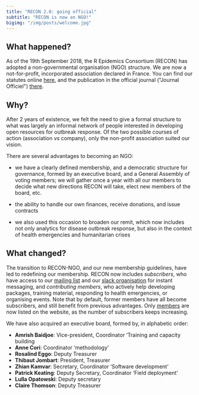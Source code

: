 ```yaml
---
title: "RECON 2.0: going official"
subtitle: "RECON is now an NGO!"
bigimg: "/img/posts/welcome.jpg"
---
```




## What happened?

As of the 19th September 2018, the R Epidemics Consortium (RECON) has adopted a
non-governmental organisation (NGO) structure. We are now a not-for-profit,
incorporated association declared in France. You can find our statutes online 
[here](../documents/statutes_en_1.1.pdf), and the publication in the official journal ("Journal Officiel") 
[there](http://www.journal-officiel.gouv.fr/publications/assoc/pdf/2018/0039/JOAFE_PDF_Unitaire_20180039_01424.pdf).




## Why?

After 2 years of existence, we felt the need to give a formal structure to what
was largely an informal network of people interested in developing open
resources for outbreak response. Of the two possible courses of action
(association *vs* company), only the non-profit association suited our vision.

There are several advantages to becoming an NGO:

- we have a clearly defined membership, and a democratic structure for
  governance, formed by an executive board, and a General Assembly of voting
  members; we will gather once a year with all our members to decide what new
  directions RECON will take, elect new members of the board, etc.
  
- the ability to handle our own finances, receive donations, and issue contracts

- we also used this occasion to broaden our remit, which now includes not only
  analytics for disease outbreak response, but also in the context of health
  emergencies and humanitarian crises
  



## What changed?

The transition to RECON-NGO, and our new membership guidelines, have led to
redefining our membership.  RECON now includes *subscribers*, who have access to
our [mailing list](https://mailman.ic.ac.uk/mailman/listinfo/recon-forum) and
our [slack organisation](https://reconhub.slack.com) for instant messaging, and
*contributing members*, who actively help developing packages, training
material, responding to health emergencies, or organising events. Note that by
default, former members have all become subscribers, and still benefit from
previous advantages. Only [members](../people) are now listed on the website, as the number
of subscribers keeps increasing.


We have also acquired an executive board, formed by, in alphabetic order:

- **Amrish Baidjoe**: Vice-president, Coordinator ‘Training and capacity building
- **Anne Cori**: Coordinator ‘methodology’
- **Rosalind Eggo**: Deputy Treasurer
- **Thibaut Jombart**: President, Treasurer
- **Zhian Kamvar**: Secretary, Coordinator ‘Software development’
- **Patrick Keating**: Deputy Secretary, Coordinator ‘Field deployment’
- **Lulla Opatowski**: Deputy secretary
- **Claire Thomson**: Deputy Treasurer

<br>
